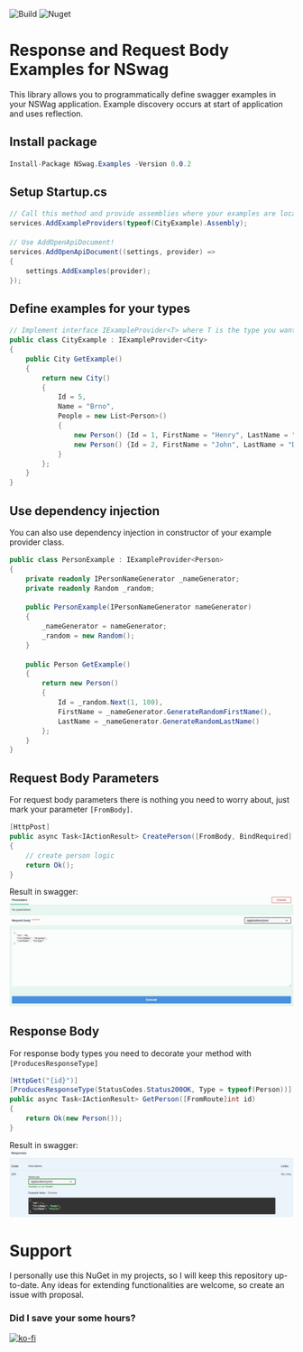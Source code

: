 ![Build](https://github.com/vaclavnovotny/NSwag.Examples/workflows/.NET%20Core/badge.svg?branch=main) ![Nuget](https://img.shields.io/nuget/v/NSwag.Examples?color=blue)
# Response and Request Body Examples for NSwag
This library allows you to programmatically define swagger examples in your NSWag application. Example discovery occurs at start of application and uses reflection. 

## Install package

```csharp
Install-Package NSwag.Examples -Version 0.0.2
```

## Setup Startup.cs

```csharp
// Call this method and provide assemblies where your examples are located
services.AddExampleProviders(typeof(CityExample).Assembly);

// Use AddOpenApiDocument!
services.AddOpenApiDocument((settings, provider) =>
{
    settings.AddExamples(provider);
});
```

## Define examples for your types

```csharp
// Implement interface IExampleProvider<T> where T is the type you want to define.
public class CityExample : IExampleProvider<City>
{
    public City GetExample()
    {
        return new City()
        {
            Id = 5,
            Name = "Brno",
            People = new List<Person>()
            {
                new Person() {Id = 1, FirstName = "Henry", LastName = "Cavill"},
                new Person() {Id = 2, FirstName = "John", LastName = "Doe"}
            }
        };
    }
}
```

## Use dependency injection

You can also use dependency injection in constructor of your example provider class.
```csharp
public class PersonExample : IExampleProvider<Person>
{
    private readonly IPersonNameGenerator _nameGenerator;
    private readonly Random _random;

    public PersonExample(IPersonNameGenerator nameGenerator)
    {
        _nameGenerator = nameGenerator;
        _random = new Random(); 
    }

    public Person GetExample()
    {
        return new Person()
        {
            Id = _random.Next(1, 100),
            FirstName = _nameGenerator.GenerateRandomFirstName(),
            LastName = _nameGenerator.GenerateRandomLastName()
        };
    }
}
```

## Request Body Parameters

For request body parameters there is nothing you need to worry about, just mark your parameter `[FromBody]`.
```csharp
[HttpPost]
public async Task<IActionResult> CreatePerson([FromBody, BindRequired] Person person)
{
    // create person logic
    return Ok();
}
```
Result in swagger:
![Image of request body](https://github.com/vaclavnovotny/images/blob/main/requestExample.JPG)

## Response Body

For response body types you need to decorate your method with `[ProducesResponseType]`
```csharp
[HttpGet("{id}")]
[ProducesResponseType(StatusCodes.Status200OK, Type = typeof(Person))]
public async Task<IActionResult> GetPerson([FromRoute]int id)
{
    return Ok(new Person());
}
```

Result in swagger:
![Image of request body](https://github.com/vaclavnovotny/images/blob/main/responseExampleSingle.JPG)

# Support
I personally use this NuGet in my projects, so I will keep this repository up-to-date. Any ideas for extending functionalities are welcome, so create an issue with proposal. 

### Did I save your some hours?
[![ko-fi](https://www.ko-fi.com/img/githubbutton_sm.svg)](https://ko-fi.com/U7U72G1A2)
